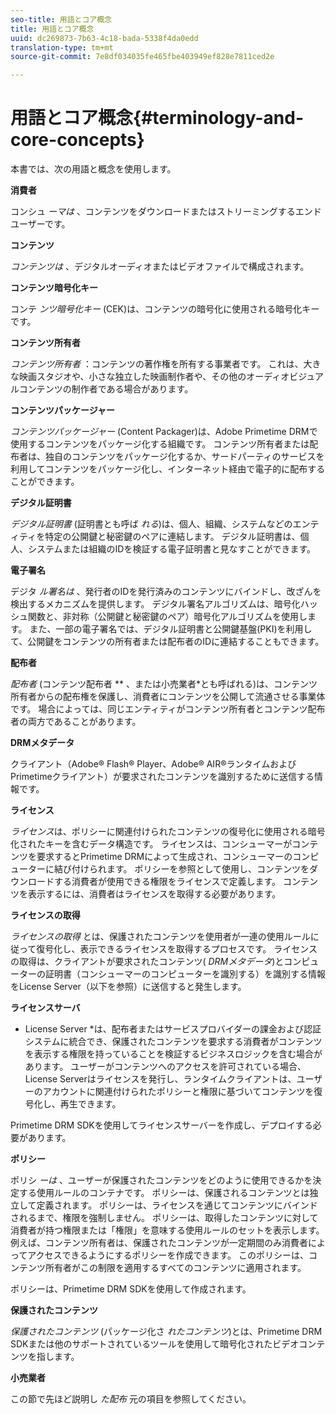 ```yaml
---
seo-title: 用語とコア概念
title: 用語とコア概念
uuid: dc269873-7b63-4c18-bada-5338f4da0edd
translation-type: tm+mt
source-git-commit: 7e8df034035fe465fbe403949ef828e7811ced2e

---
```



# 用語とコア概念{#terminology-and-core-concepts}

本書では、次の用語と概念を使用します。

**消費者**

コンシュ *ーマは* 、コンテンツをダウンロードまたはストリーミングするエンドユーザーです。

**コンテンツ**

*コンテンツは* 、デジタルオーディオまたはビデオファイルで構成されます。

**コンテンツ暗号化キー**

コンテ *ンツ暗号化キー* (CEK)は、コンテンツの暗号化に使用される暗号化キーです。

**コンテンツ所有者**

*コンテンツ所有者* ：コンテンツの著作権を所有する事業者です。 これは、大きな映画スタジオや、小さな独立した映画制作者や、その他のオーディオビジュアルコンテンツの制作者である場合があります。

**コンテンツパッケージャー**

*コンテンツパッケージャー* (Content Packager)は、Adobe Primetime DRMで使用するコンテンツをパッケージ化する組織です。 コンテンツ所有者または配布者は、独自のコンテンツをパッケージ化するか、サードパーティのサービスを利用してコンテンツをパッケージ化し、インターネット経由で電子的に配布することができます。

**デジタル証明書**

*デジタル証明書* (証明書とも呼ば *れる*)は、個人、組織、システムなどのエンティティを特定の公開鍵と秘密鍵のペアに連結します。 デジタル証明書は、個人、システムまたは組織のIDを検証する電子証明書と見なすことができます。

**電子署名**

デジタ *ル署名は* 、発行者のIDを発行済みのコンテンツにバインドし、改ざんを検出するメカニズムを提供します。 デジタル署名アルゴリズムは、暗号化ハッシュ関数と、非対称（公開鍵と秘密鍵のペア）暗号化アルゴリズムを使用します。 また、一部の電子署名では、デジタル証明書と公開鍵基盤(PKI)を利用して、公開鍵をコンテンツの所有者または配布者のIDに連結することもできます。

**配布者**

*配布者* (コンテンツ配布者 ** 、または小売業者*とも呼ばれる)は、コンテンツ所有者からの配布権を保護し、消費者にコンテンツを公開して流通させる事業体です。 場合によっては、同じエンティティがコンテンツ所有者とコンテンツ配布者の両方であることがあります。

**DRMメタデータ**

クライアント（Adobe® Flash® Player、Adobe® AIR®ランタイムおよびPrimetimeクライアント）が要求されたコンテンツを識別するために送信する情報です。

**ライセンス**

*ライセンス*は、ポリシーに関連付けられたコンテンツの復号化に使用される暗号化されたキーを含むデータ構造です。 ライセンスは、コンシューマーがコンテンツを要求するとPrimetime DRMによって生成され、コンシューマーのコンピューターに結び付けられます。 ポリシーを参照として使用し、コンテンツをダウンロードする消費者が使用できる権限をライセンスで定義します。 コンテンツを表示するには、消費者はライセンスを取得する必要があります。

**ライセンスの取得**

*ライセンスの取得* とは、保護されたコンテンツを使用者が一連の使用ルールに従って復号化し、表示できるライセンスを取得するプロセスです。 ライセンスの取得は、クライアントが要求されたコンテンツ( *DRMメタデータ*)とコンピューターの証明書（コンシューマーのコンピューターを識別する）を識別する情報をLicense Server（以下を参照）に送信すると発生します。

**ライセンスサーバ**

* License Server *は、配布者またはサービスプロバイダーの課金および認証システムに統合でき、保護されたコンテンツを要求する消費者がコンテンツを表示する権限を持っていることを検証するビジネスロジックを含む場合があります。 ユーザーがコンテンツへのアクセスを許可されている場合、License Serverはライセンスを発行し、ランタイムクライアントは、ユーザーのアカウントに関連付けられたポリシーと権限に基づいてコンテンツを復号化し、再生できます。

Primetime DRM SDKを使用してライセンスサーバーを作成し、デプロイする必要があります。

**ポリシー**

ポリシ *ーは* 、ユーザーが保護されたコンテンツをどのように使用できるかを決定する使用ルールのコンテナです。 ポリシーは、保護されるコンテンツとは独立して定義されます。 ポリシーは、ライセンスを通じてコンテンツにバインドされるまで、権限を強制しません。 ポリシーは、取得したコンテンツに対して消費者が持つ権限または「権限」を意味する使用ルールのセットを表示します。 例えば、コンテンツ所有者は、保護されたコンテンツが一定期間のみ消費者によってアクセスできるようにするポリシーを作成できます。 このポリシーは、コンテンツ所有者がこの制限を適用するすべてのコンテンツに適用されます。

ポリシーは、Primetime DRM SDKを使用して作成されます。

**保護されたコンテンツ**

*保護されたコンテンツ* (パッケージ化さ *れたコンテンツ*)とは、Primetime DRM SDKまたは他のサポートされているツールを使用して暗号化されたビデオコンテンツを指します。

**小売業者**

この節で先ほど説明し *た配布* 元の項目を参照してください。
